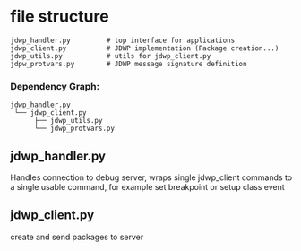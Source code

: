 # file structure

```
jdwp_handler.py         # top interface for applications
jdwp_client.py          # JDWP implementation (Package creation...)
jdwp_utils.py           # utils for jdwp_client.py
jdpw_protvars.py        # JDWP message signature definition
```

### Dependency Graph:
```
jdwp_handler.py
 └── jdwp_client.py
      ├── jdwp_utils.py
      └── jdwp_protvars.py
```

## jdwp_handler.py

Handles connection to debug server, wraps single 
jdwp_client commands to a single usable command, for
example set breakpoint or setup class event

## jdwp_client.py
create and send packages to server



